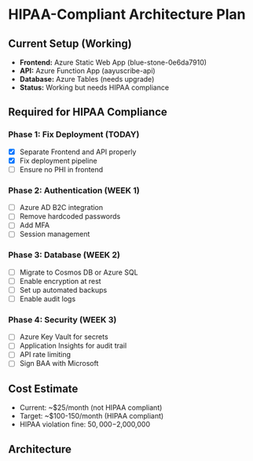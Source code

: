 # HIPAA-Compliant Architecture Plan

## Current Setup (Working)
- **Frontend:** Azure Static Web App (blue-stone-0e6da7910)
- **API:** Azure Function App (aayuscribe-api)
- **Database:** Azure Tables (needs upgrade)
- **Status:** Working but needs HIPAA compliance

## Required for HIPAA Compliance

### Phase 1: Fix Deployment (TODAY)
- [x] Separate Frontend and API properly
- [x] Fix deployment pipeline
- [ ] Ensure no PHI in frontend

### Phase 2: Authentication (WEEK 1)
- [ ] Azure AD B2C integration
- [ ] Remove hardcoded passwords
- [ ] Add MFA
- [ ] Session management

### Phase 3: Database (WEEK 2)
- [ ] Migrate to Cosmos DB or Azure SQL
- [ ] Enable encryption at rest
- [ ] Set up automated backups
- [ ] Enable audit logs

### Phase 4: Security (WEEK 3)
- [ ] Azure Key Vault for secrets
- [ ] Application Insights for audit trail
- [ ] API rate limiting
- [ ] Sign BAA with Microsoft

## Cost Estimate
- Current: ~$25/month (not HIPAA compliant)
- Target: ~$100-150/month (HIPAA compliant)
- HIPAA violation fine: $50,000-$2,000,000

## Architecture
